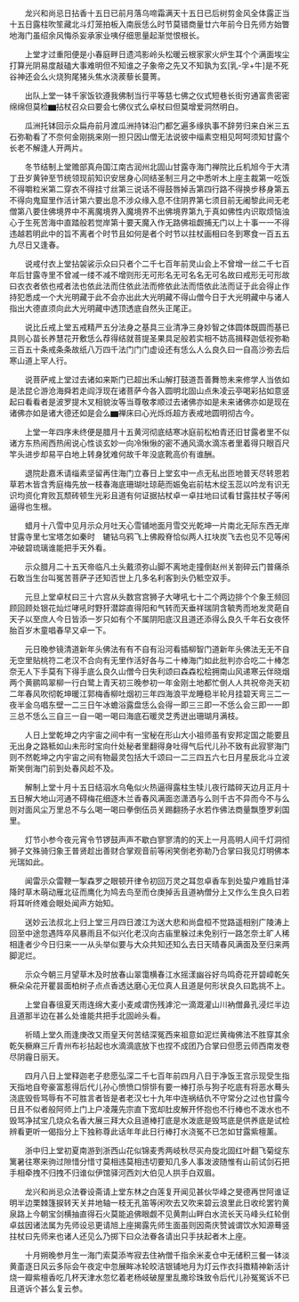 <!-- { "loadSidebar": true } -->
　　龙兴和尚忌日拈香十五日已前月落乌啼霜满天十五日已后树剪金风全体露正当十五日露柱吹笙藏北斗灯笼拍板入南辰恁么时节莫错商量廿六年前今日先师方始瞥地海门虽绍余风悔杀妄承家业咦仔细思量起渐觉恨根长。

　　上堂才过重阳便是小春庭畔日遗鸿影岭头松暖云根家家火炉生耳个个满面埃尘打算光阴易度敲磕大事难明但不知谁之子象帝之先又不知孰为玄[乳-孚+牛]是不死谷神还会么火烧狗尾猪头焦水浇蒺藜长蔓菁。

　　出队上堂一钵千家饭钦遵我佛制当行平等慈七佛之仪式短巷长街穷通富贵密密绵绵但莫检▆拈杖召众曰要会七佛仪式么卓杖曰但莫增爱洞然明白。

　　瓜洲托钵回示众扁舟前月渡瓜洲持钵沿门都乞遍多缘执事不辞劳归来白米三五石弥勒看了不奈何金刚挑来刚一担只因山僧无法说彼中缁素空相见呵呵须知甘露个长老不解逢人开两片。

　　冬节结制上堂赡部真舟国江南古润州北固山甘露寺海门禅院比丘机旭今于大清丁丑岁黄钟至节统领现前知识安居身心同结圣制三月之中悉听木上座主裁第一吃饭不得嚼粒米第二穿衣不得挂寸丝第三说话不得鼓唇掉舌第四行路不得换步移身第五不得向鬼窟里作活计第六要出息不涉众缘入息不住阴界第七须目前无阇黎此间无老僧第八要住佛境界中不离魔境界入魔境界不出佛境界第九于真如佛性内识取烦恼浊心于生死苦海中直踏般若觉岸第十要天魔入作无路佛祖觑捕无门以上十事一一不得违越若明此中的旨不离者个时节且如何是者个时节以拄杖画相曰冬到寒食一百五五九尽日又逢春。

　　说戒付衣上堂拈袈裟示众曰只者个二千七百年前灵山会上不曾增一丝二千七百年后甘露寺里不曾减一缕不减不增则形无可形名无可名名无可名故曰戒形无可形故曰衣衣者依也戒者法也依此法而住依此法而修依此法而悟依此法而证于此会得止作持犯悉成一个大光明藏于此不会亦出此大光明藏不得山僧今日于大光明藏中与诸人指出大德直须向此大光明藏中透顶透底自然头正尾正。

　　说比丘戒上堂五戒精严五分法身之基具三业清净三身妙智之体圆体既圆而基已具则心苗长养慧花开敷恁么荐得结就菩提圣果具足般若实相不妨高揖释迦低视弥勒三百五十条戒条条故纸八万四千法门门门虚设还有恁么人么良久曰一自高沙弥去后寒山道上罕人行。

　　说菩萨戒上堂过去诸如来斯门已超出禾山解打鼓道吾善舞笏未来修学人当依如是法昆仑游沧海舜若走阎浮现在诸菩萨今各入圆明北固山点朱凌云亭喝彩拈如意竖起曰看看者是波罗提木叉相貌汝等当尊敬孝顺过去诸佛亦如是未来诸佛亦如是现在诸佛亦如是诸大德还如是会么▆禅床曰心光烁烁超方表戒地圆明彻古今。

　　上堂一年四序未终便是腊月十五黄河彻底结寒冰庭前松柏青还旧甘露者里不似诸方东热闹西热闹说心性谈玄妙一向冷愀愀的密不通风滴水滴冻者里着得只眼百尺竿头进步却易平白地上转身犹难何故千年没底靴高价有谁酬。

　　退院赴嘉禾请缁素坚留再住海门立春日上堂玄中一点无私出匝地普天尽转恩若草若木皆含秀庭梅先放一枝春海底珊瑚吐琼葩而娠兔岩前枯木绽玉蕊以吟龙有识无识均资化育败瓦颓砖顿生光彩且道有何证据拈杖卓一卓拄地曰试看甘露拄杖子等闲逼得也生根。

　　蜡月十八雪中见月示众月吐天心雪铺地面月雪交光乾坤一片南北无际东西无岸甘露寺里七宝塔怎如秦时　辘钻乌鸦飞上佛殿脊恰似两人扛块炭飞去也见不见等闲冲破碧琉璃谁能把手天外看。

　　示众腊月二十五天帝临凡土头戴须弥山脚不离地走撞倒赵州关劄碎云门普痛杀石敢当生台叫冤苦菩萨子还知否世上几多名利客到头仍秪空双手。

　　元旦上堂卓杖曰三十六宫从头数宫宫狮子大哮吼七十二个两边排个个象王频回顾回顾处银花灿烂哮吼时野犴潜踪直得阳和气转而天垂祥瑞阴含毓秀而地发灵葩自天子以至庶人今日皆添一岁只如有个不属阴阳底汉且道还添得么良久千年石女夜怀胎百岁木童唱春早又卓一下。

　　元日晚参镜清道新年头佛法有有不自有沿河看插柳智门道新年头佛法无无不自无空里贴桃符二老汉不合向有无里作活好各与二十棒海门如此批判亦合吃二十棒怎奈无人下手莫有下得手底么良久山僧今日失利颂曰森森松桧拥南山风递寒云伴晓烟两个黄鹂鸣翠柳一行白鹭上青天初三晚参初一年金刚土地都忙倒人人共祝帝尧天初二年春风吹彻乾坤暖江郭梅香柳吐烟初三年四海浪平龙睡稳半轮月挂碧天弯三二一夜半金乌唱东壁一二三日午冰蟾浴露盘恁么会得一即三三即一不恁么会三即一一即三总不恁么三自三一自一喝一喝曰海底石暖灵芝秀迸出珊瑚月满枝。

　　人日上堂乾坤之内宇宙之间中有一宝秘在形山大小祖师虽有安邦定国之能要且无出身之路秪如山未形时宝向什处秘者里翻得身吐得气后代儿孙不致有此寂寥海门则不然乾坤之内宇宙之间有物最灵包括大千颂曰一二三四五六七日月星辰北斗立波斯笑倒海门前到处春风趁不及。

　　解制上堂十月十五日结泅水乌龟似火热逼得露柱生犊儿夜行踏碎天边月正月十五日解大地山河通不碍梅花细逐木兰香春风满面恣潇洒与么则千古不异而今不与么则对面风尘万里总不与么喝一喝曰拳倒伍员关踢翻扬子水若作佛法商量飘堕罗刹国里。

　　灯节小参今夜元宵令节锣鼓声声不歇白寥寥清的的天上一月高明人间千灯洞彻狮子文殊骑归象王普贤趁出善财合掌观音前等闲笑倒老弥勒乃合掌曰我见灯明佛本光瑞如此。

　　闻雷示众雷鞭一掣森罗之眼顿开律令初回万灵之耳忽卓香车到处蛰户难扃甘泽降时草木萌动雁北征而鹰化为鸠去鸟至而仓庚掉舌且道衲僧分上又作么生良久曰若将耳听终难会眼处闻声方始知。

　　送妙云法叔北上归上堂三月四日渡江为送大悲和尚盘桓不觉路遥相别广陵涛上回至中途忽遇阵卒风暴雨且不似兴化老汉向古庙里躲过未免别行一路怎奈土旷人稀相逢者少今日归来一一从头举似要与大众共知还知么去日天晴春风满面及至归来两脚泥烂。

　　示众今朝三月望草木及时放春山翠霭横春江水摇漾幽谷好鸟鸣奇花开碧嶂乾矢橛朵朵花开瞿昙面柏树子点点香透达磨心无位真人且道是何形状良久曰匙挑不上。

　　上堂自春徂夏天雨连绵大麦小麦咸谓伤残滹沱一滴溉灌山川衲僧鼻孔浸烂半边且道那半边在甚么处谁能共把手北固岭头看。

　　祈晴上堂久雨逢庚改又雨皇天何苦结深冤西来祖意如泥烂黄梅佛法不胜穿其余乾矢橛麻三斤青州布衫拈起也水滴滴底放下也捏不成团乃合掌曰但愿云师西南发卷尽阴霾日丽天。

　　四月八日上堂释迦老子悲愿弘深二千七百年前四月八日于净饭王宫示现受生指天指地自夸豪富惹得后代儿孙心愤愤口悱悱有要一棒打杀与狗子吃底有将恶水蓦头浇底毁呰骂辱有不可胜言者皆是者老汉七十九年中连祸结仇不守常分之过也甘露今日且不似者般阿师上门上户凌蔑先宗直下宽却肚皮解开怀抱也不行棒也不泼水也不毁骂净拭宝几烧众名香大展三拜大众且道棒打底是水泼底是毁骂底是供养底是试检辨看更听一偈指分上下独称尊此话年年此日行棒打水浇冤不已怎如甘露紫檀薰。

　　浙中归上堂初夏南游到浙西山花似锦麦秀两岐秋尽买舟旋北固红叶翻飞菊绽东篱暑往寒来驹过隙惜分惜寸莫相违莫相违切要知几多人事泼波随惟有山前试剑石把手相牵拽不归拽不归谁似伊馆驿河西刘大伯见人拱手白双眉。

　　龙兴和尚忌众法眷设斋请上堂东林之白莲复开闻见甚伙华峰之旻德再世阿谁证明半边栗棘篷捩转天关并地轴一枝无孔笛等闲吹去又吹来碧云浪里此日收纶罢钓黄泉路上今朝宝剑横抽直得石火莫能追佛眼觑不见黄荆山畔白水流长天马峰头红轮倒卓兹因诸法属为先师设忌更请旭上座揭露先师生面虽则因斋庆赞诚谓饮水知源蓦竖拄杖曰先师来也诸人还见么乃掷下曰众法眷各请出只手扶起者木上座。

　　十月朔晚参月生一海门索莫添岑寂去住衲僧千指余米麦仓中无储积三餐一钵淡黄齑逐日风云多际会午夜定中忽展眸冰轮皎洁银铺地月为灯云作衣抖擞精神新活计烧一瓣紫檀香吃几杯天津水忽忆着老杨岐破屋里乱撒珍珠致令后代儿孙冤冤诉不已且道诉个甚么复云参。

